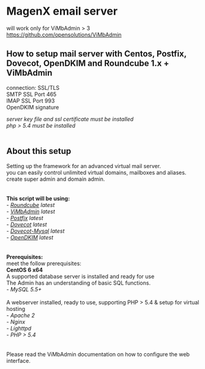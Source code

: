 MagenX email server
===================

will work only for ViMbAdmin > 3<br/>
https://github.com/opensolutions/ViMbAdmin

## How to setup mail server with Centos, Postfix, Dovecot, OpenDKIM and Roundcube 1.x + ViMbAdmin<br/>

connection: SSL/TLS<br/>
SMTP SSL Port 465<br/>
IMAP SSL Port 993<br/>
OpenDKIM signature<br/>

*server key file and ssl certificate must be installed*<br/>
*php > 5.4 must be installed*<br/>
<br/>

About this setup
----------------
Setting up the framework for an advanced virtual mail server.<br/>
you can easily control unlimited virtual domains, mailboxes and aliases.<br/>
create super admin and domain admin.
<br/><br/><br/>
**This script will be using:**<br/>
*- [Roundcube](http://roundcube.net/) latest*<br/>
*- [ViMbAdmin](https://github.com/opensolutions/ViMbAdmin) latest*<br/>
*- [Postfix](http://www.postfix.org/) latest*<br/>
*- [Dovecot](http://dovecot.org/) latest*<br/>
*- [Dovecot-Mysql](http://wiki2.dovecot.org/AuthDatabase/SQL) latest*<br/>
*- [OpenDKIM](http://www.opendkim.org/) latest* <br/>
<br/><br/>
**Prerequisites:**<br/>
meet the follow prerequisites:<br/>
**CentOS 6 x64**<br/>
A supported database server is installed and ready for use<br/>
The Admin has an understanding of basic SQL functions.<br/>
*- MySQL 5.5+*<br/>
<br/>
A webserver installed, ready to use, supporting PHP > 5.4 & setup for virtual hosting<br/>
*- Apache 2*<br/>
*- Nginx*<br/>
*- Lighttpd*<br/>
*- PHP > 5.4*<br/>
<br/><br/>
Please read the ViMbAdmin documentation on how to configure the web interface.
